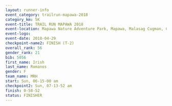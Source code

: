 ```yaml
---
layout: runner-info 
event_category: trailrun-mapawa-2018 
category_km: 5K 
event-title: TRAIL RUN MAPAWA 2018 
event-location: Mapawa Nature Adventure Park, Mapawa, Malasag Cugman, Cagayan de Oro Philippines 
event-logo: 
event-date: 2018-04-29 
checkpoint-name2: FINISH (T-2) 
overall_rank: 56
gender_rank: 21
bib: 5056
first_name: Irish
last_name: Romanos
gender: F
team_name: MRH
start: Sun, 06-15-00 am
checkpoint2: Sun, 07-13-52 am
finish: 0-58-52
status: FINISHER
---
```

